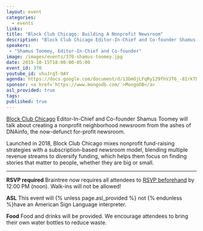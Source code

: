 ```yaml
---
layout: event
categories:
  - events
links:
title: "Block Club Chicago: Building A Nonprofit Newsroom"
description: "Block Club Chicago Editor-In-Chief and Co-founder Shamus Toomey will talk about creating a nonprofit neighborhood newsroom from the ashes of DNAinfo, the now-defunct for-profit newsroom."
speakers:
 - "Shamus Toomey, Editor-In-Chief and Co-founder"
image: /images/events/370-shamus-toomey.jpg
date: 2019-10-15T18:00:00-05:00
event_id: 370
youtube_id: vhuJrqT-9AY
agenda: https://docs.google.com/document/d/13bmOjLFqRyI29fhVJT6_-8IrkTDsi5Sz4_pZB6z2PyY/edit?usp=sharing
sponsor: <a href='https://www.mongodb.com/'>MongoDB</a>
asl_provided: true
tags:
published: true
---
```


[Block Club Chicago](https://blockclubchicago.org/) Editor-In-Chief and Co-founder Shamus Toomey will talk about creating a nonprofit neighborhood newsroom from the ashes of DNAinfo, the now-defunct for-profit newsroom.

Launched in 2018, Block Club Chicago mixes nonprofit fund-raising strategies with a subscription-based newsroom model, blending multiple revenue streams to diversify funding, which helps them focus on finding stories that matter to people, whether they are big or small.

---

**RSVP required** Braintree now requires all attendees to [RSVP beforehand]({{site.rsvp_url}}) by 12:00 PM (noon). Walk-ins will not be allowed!

**ASL** This event will {% unless page.asl_provided %} not {% endunless %}have an American Sign Language interpreter.

**Food** Food and drinks will be provided. We encourage attendees to bring their own water bottles to reduce waste.
